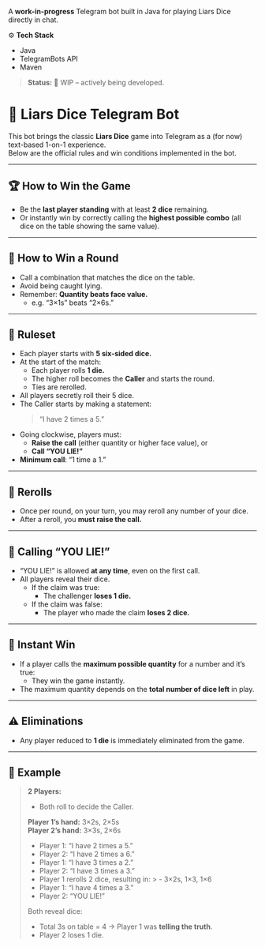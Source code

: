 A **work-in-progress** Telegram bot built in Java for playing Liars Dice directly in chat.

⚙️ **Tech Stack**
- Java
- TelegramBots API
- Maven

> **Status:** 🚧 WIP – actively being developed.

# 🎲 Liars Dice Telegram Bot

This bot brings the classic **Liars Dice** game into Telegram as a (for now) text-based 1-on-1 experience.  
Below are the official rules and win conditions implemented in the bot.

---

## 🏆 How to Win the Game

- Be the **last player standing** with at least **2 dice** remaining.
- Or instantly win by correctly calling the **highest possible combo** (all dice on the table showing the same value).

---

## 🎯 How to Win a Round

- Call a combination that matches the dice on the table.
- Avoid being caught lying.
- Remember: **Quantity beats face value.**
    - e.g. “3×1s” beats “2×6s.”

---

## 🎲 Ruleset

- Each player starts with **5 six-sided dice.**
- At the start of the match:
    - Each player rolls **1 die.**
    - The higher roll becomes the **Caller** and starts the round.
    - Ties are rerolled.
- All players secretly roll their 5 dice.
- The Caller starts by making a statement:
  > “I have 2 times a 5.”
- Going clockwise, players must:
    - **Raise the call** (either quantity or higher face value), or
    - **Call “YOU LIE!”**
- **Minimum call**: “1 time a 1.”

---

## 🔁 Rerolls

- Once per round, on your turn, you may reroll any number of your dice.
- After a reroll, you **must raise the call.**

---

## 🤥 Calling “YOU LIE!”

- “YOU LIE!” is allowed **at any time**, even on the first call.
- All players reveal their dice.
    - If the claim was true:
        - The challenger **loses 1 die.**
    - If the claim was false:
        - The player who made the claim **loses 2 dice.**

---

## 🚀 Instant Win

- If a player calls the **maximum possible quantity** for a number and it’s true:
    - They win the game instantly.
- The maximum quantity depends on the **total number of dice left** in play.

---

## ⚠️ Eliminations

- Any player reduced to **1 die** is immediately eliminated from the game.

---

## 📝 Example

> **2 Players:**
>
> - Both roll to decide the Caller.
>
> **Player 1’s hand:** 3×2s, 2×5s  
> **Player 2’s hand:** 3×3s, 2×6s
>
> - Player 1: “I have 2 times a 5.”
> - Player 2: “I have 2 times a 6.”
> - Player 1: “I have 3 times a 2.”
> - Player 2: “I have 3 times a 3.”
> - Player 1 rerolls 2 dice, resulting in:
    >     - 3×2s, 1×3, 1×6
> - Player 1: “I have 4 times a 3.”
> - Player 2: “YOU LIE!”
>
> Both reveal dice:
> - Total 3s on table = 4 → Player 1 was **telling the truth**.
> - Player 2 loses 1 die.